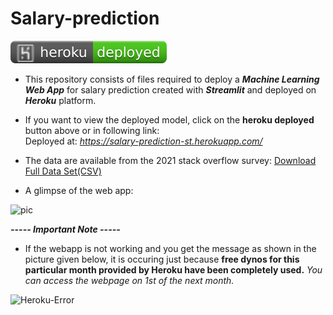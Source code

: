 # Salary-prediction

[![heroku deployed](https://raw.githubusercontent.com/DenisOH/pyheroku-badge/master/img/deployed-plastic.svg)](https://salary-prediction-st.herokuapp.com/)


- This repository consists of files required to deploy a ___Machine Learning Web App___ for salary prediction created with ___Streamlit___ and deployed on ___Heroku___ platform.

- If you want to view the deployed model, click on the __heroku deployed__ button above or in following link:<br />
Deployed at: _https://salary-prediction-st.herokuapp.com/_

- The data are available from the 2021 stack overflow survey:
   [Download Full Data Set(CSV)](https://insights.stackoverflow.com/survey) 

- A glimpse of the web app:

![pic](https://github.com/quartermaine/Salary-prediction-deploy/blob/main/readme_recources/salary_app.png)

_**----- Important Note -----**_<br />
- If the webapp is not working and you get the message as shown in the picture given below, it is occuring just because **free dynos for this particular month provided by Heroku have been completely used.** _You can access the webpage on 1st of the next month._<br />

![Heroku-Error](https://github.com/quartermaine/Salary-prediction-deploy/blob/main/readme_recources/application-error-heroku.png)





